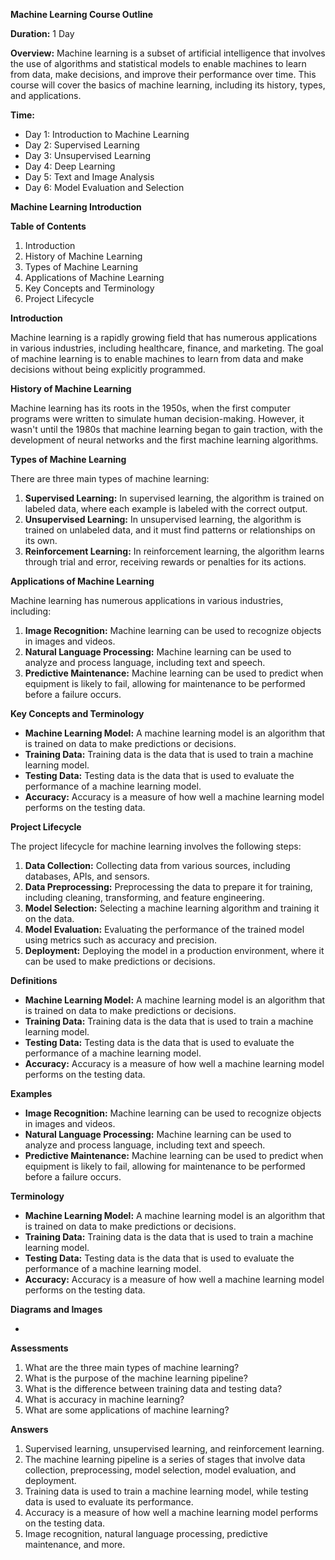 **Machine Learning Course Outline**

**Duration:** 1 Day

**Overview:**
Machine learning is a subset of artificial intelligence that involves the use of algorithms and statistical models to enable machines to learn from data, make decisions, and improve their performance over time. This course will cover the basics of machine learning, including its history, types, and applications.

**Time:**

* Day 1: Introduction to Machine Learning
* Day 2: Supervised Learning
* Day 3: Unsupervised Learning
* Day 4: Deep Learning
* Day 5: Text and Image Analysis
* Day 6: Model Evaluation and Selection

**Machine Learning Introduction**

**Table of Contents**

1. Introduction
2. History of Machine Learning
3. Types of Machine Learning
4. Applications of Machine Learning
5. Key Concepts and Terminology
6. Project Lifecycle

**Introduction**

Machine learning is a rapidly growing field that has numerous applications in various industries, including healthcare, finance, and marketing. The goal of machine learning is to enable machines to learn from data and make decisions without being explicitly programmed.

**History of Machine Learning**

Machine learning has its roots in the 1950s, when the first computer programs were written to simulate human decision-making. However, it wasn't until the 1980s that machine learning began to gain traction, with the development of neural networks and the first machine learning algorithms.

**Types of Machine Learning**

There are three main types of machine learning:

1. **Supervised Learning:** In supervised learning, the algorithm is trained on labeled data, where each example is labeled with the correct output.
2. **Unsupervised Learning:** In unsupervised learning, the algorithm is trained on unlabeled data, and it must find patterns or relationships on its own.
3. **Reinforcement Learning:** In reinforcement learning, the algorithm learns through trial and error, receiving rewards or penalties for its actions.

**Applications of Machine Learning**

Machine learning has numerous applications in various industries, including:

1. **Image Recognition:** Machine learning can be used to recognize objects in images and videos.
2. **Natural Language Processing:** Machine learning can be used to analyze and process language, including text and speech.
3. **Predictive Maintenance:** Machine learning can be used to predict when equipment is likely to fail, allowing for maintenance to be performed before a failure occurs.

**Key Concepts and Terminology**

* **Machine Learning Model:** A machine learning model is an algorithm that is trained on data to make predictions or decisions.
* **Training Data:** Training data is the data that is used to train a machine learning model.
* **Testing Data:** Testing data is the data that is used to evaluate the performance of a machine learning model.
* **Accuracy:** Accuracy is a measure of how well a machine learning model performs on the testing data.

**Project Lifecycle**

The project lifecycle for machine learning involves the following steps:

1. **Data Collection:** Collecting data from various sources, including databases, APIs, and sensors.
2. **Data Preprocessing:** Preprocessing the data to prepare it for training, including cleaning, transforming, and feature engineering.
3. **Model Selection:** Selecting a machine learning algorithm and training it on the data.
4. **Model Evaluation:** Evaluating the performance of the trained model using metrics such as accuracy and precision.
5. **Deployment:** Deploying the model in a production environment, where it can be used to make predictions or decisions.

**Definitions**

* **Machine Learning Model:** A machine learning model is an algorithm that is trained on data to make predictions or decisions.
* **Training Data:** Training data is the data that is used to train a machine learning model.
* **Testing Data:** Testing data is the data that is used to evaluate the performance of a machine learning model.
* **Accuracy:** Accuracy is a measure of how well a machine learning model performs on the testing data.

**Examples**

* **Image Recognition:** Machine learning can be used to recognize objects in images and videos.
* **Natural Language Processing:** Machine learning can be used to analyze and process language, including text and speech.
* **Predictive Maintenance:** Machine learning can be used to predict when equipment is likely to fail, allowing for maintenance to be performed before a failure occurs.

**Terminology**

* **Machine Learning Model:** A machine learning model is an algorithm that is trained on data to make predictions or decisions.
* **Training Data:** Training data is the data that is used to train a machine learning model.
* **Testing Data:** Testing data is the data that is used to evaluate the performance of a machine learning model.
* **Accuracy:** Accuracy is a measure of how well a machine learning model performs on the testing data.

**Diagrams and Images**

- 

**Assessments**

1. What are the three main types of machine learning?
2. What is the purpose of the machine learning pipeline?
3. What is the difference between training data and testing data?
4. What is accuracy in machine learning?
5. What are some applications of machine learning?

**Answers**

1. Supervised learning, unsupervised learning, and reinforcement learning.
2. The machine learning pipeline is a series of stages that involve data collection, preprocessing, model selection, model evaluation, and deployment.
3. Training data is used to train a machine learning model, while testing data is used to evaluate its performance.
4. Accuracy is a measure of how well a machine learning model performs on the testing data.
5. Image recognition, natural language processing, predictive maintenance, and more.